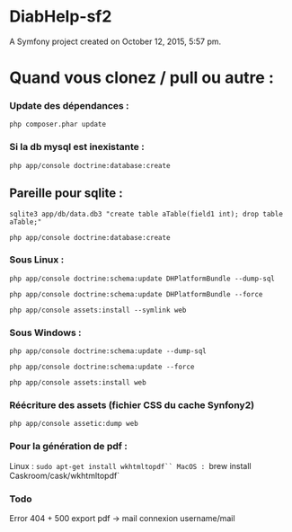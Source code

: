 DiabHelp-sf2
============

A Symfony project created on October 12, 2015, 5:57 pm.


# Quand vous clonez / pull ou autre :

### Update des dépendances :
`php composer.phar update`

### Si la db mysql est inexistante :
`php app/console doctrine:database:create`

## Pareille pour sqlite :
`sqlite3 app/db/data.db3 "create table aTable(field1 int); drop table aTable;"`

`php app/console doctrine:database:create`

### Sous Linux :
`php app/console doctrine:schema:update DHPlatformBundle --dump-sql`

`php app/console doctrine:schema:update DHPlatformBundle --force`

`php app/console assets:install --symlink web`

### Sous Windows :
`php app/console doctrine:schema:update --dump-sql`

`php app/console doctrine:schema:update --force`

`php app/console assets:install web`

### Réécriture des assets (fichier CSS du cache Synfony2)
`php app/console assetic:dump web`

### Pour la génération de pdf :
Linux : 
`sudo apt-get install wkhtmltopdf``
MacOS :
`brew install Caskroom/cask/wkhtmltopdf`

### Todo
Error 404 + 500
export pdf -> mail
connexion username/mail
